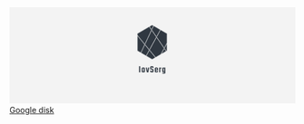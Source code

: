 ![](https://github.com/iovSerg/iovSerg/blob/main/banner.png)
[Google disk]([https://ranastar.com](https://drive.google.com/drive/folders/1GI0fFnkPgEwBtHLIQmxYj02_44pOD7Ac?usp=drive_link) "Google disk")

